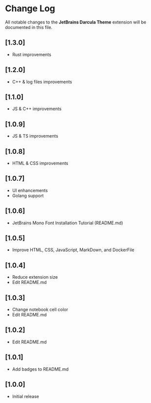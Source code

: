 # Change Log

All notable changes to the **JetBrains Darcula Theme** extension will be documented in this file.

<!--- Check [Keep a Changelog](http://keepachangelog.com/) for recommendations on how to structure this file. -->

## [1.3.0]
- Rust improvements

## [1.2.0]
- C++ & log files improvements

## [1.1.0]
- JS & C++ improvements

## [1.0.9]
- JS & TS improvements

## [1.0.8]
- HTML & CSS improvements

## [1.0.7]
- UI enhancements
- Golang support

## [1.0.6]
- JetBrains Mono Font Installation Tutorial (README.md)

## [1.0.5]
- Improve HTML, CSS, JavaScript, MarkDown, and DockerFile

## [1.0.4]
- Reduce extension size
- Edit README.md

## [1.0.3]
- Change notebook cell color
- Edit README.md

## [1.0.2]
- Edit README.md

## [1.0.1]
- Add badges to README.md

## [1.0.0]
- Initial release
